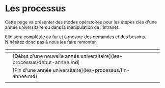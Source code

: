 # Les processus

Cette page va présenter des modes opératoires pour les étapes clés d'une année universitaire ou dans la manipulation de l'intranet. 

Elle sera complétée au fur et à mesure des demandes et des besoins. N'hésitez donc pas à nous les faire remonter.

<table data-view="cards">
<thead>
<tr><th></th><th></th><th></th></tr></thead>
<tbody>
<tr>
<td></td>
<td>
[Début d'une nouvelle année universitaire](les-processus/debut-annee.md)</td>
<td></td>
</tr>
<tr>
<td></td>
<td>[Fin d'une année universitaire](les-processus/fin-annee.md)</td>
<td></td>
</tr>
<tr>
<td></td>
<td></td>
<td></td>
</tr>
</tbody>
</table>
